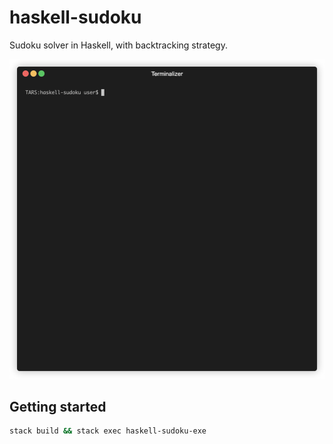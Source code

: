 # haskell-sudoku

Sudoku solver in Haskell, with backtracking strategy.

![Terminalizer demo](docs/terminalizer-demo.gif)

## Getting started

```bash
stack build && stack exec haskell-sudoku-exe
```